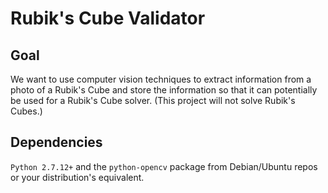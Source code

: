 # Rubik's Cube Validator

## Goal

We want to use computer vision techniques to extract information from a photo
of a Rubik's Cube and store the information so that it can potentially be used
for a Rubik's Cube solver. (This project will not solve Rubik's Cubes.)

## Dependencies

`Python 2.7.12+` and the `python-opencv` package from Debian/Ubuntu repos or your distribution's equivalent.

